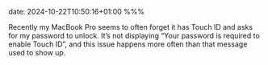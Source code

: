 date: 2024-10-22T10:50:16+01:00
%%%

Recently my MacBook Pro seems to often forget it has Touch ID and asks for my password to unlock. It’s not displaying “Your password is required to enable Touch ID”, and this issue happens more often than that message used to show up.

